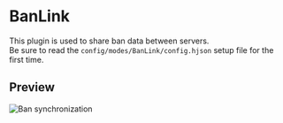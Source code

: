 # BanLink
This plugin is used to share ban data between servers.<br>
Be sure to read the ``config/modes/BanLink/config.hjson`` setup file for the first time.

## Preview
![Ban synchronization](https://user-images.githubusercontent.com/44261958/87555279-357c2300-c6f0-11ea-8f61-1a4f75e5d702.gif)
